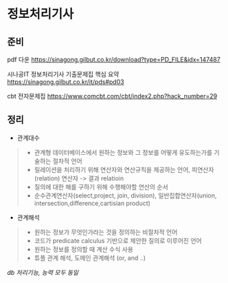  정보처리기사
 ============

 준비 
 --------



pdf 다운 https://sinagong.gilbut.co.kr/download?type=PD_FILE&idx=147487

시나공IT 정보처리기사 기출문제집 핵심 요약 https://sinagong.gilbut.co.kr/it/pds#pd03


cbt 전자문제집 https://www.comcbt.com/cbt/index2.php?hack_number=29



정리 
------------

* 관계대수 
> - 관계형 데이터베이스에서 원하는 정보와 그 정보를 어떻게 유도하는가를 기술하는 절차적 언어
>- 릴레이션을 처리하기 위해 연산자와 연산규칙을 제공하는 언어, 피연산자(relation) 연산자 -> 결과 relatioin
>- 질의에 대한 해를 구하기 위해 수행해야할 연산의 순서
>- 순수관계연산자(select,project, join, division), 일반집합연산자(union, intersection,difference,cartisian product)

* 관계해석
>- 원하는 정보가 무엇인가라는 것을 정의하는 비절차적 언어
>- 코드가 predicate calculus 기반으로 제안한 질의로 이루어진 언어
>- 원하는 정보를 정의할 때 계산 수식 사용
>- 튜플 관계 해석, 도메인 관계해석 (or, and ..)


*db 처리기능, 능력 모두 동일*
